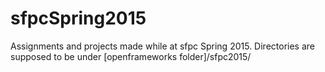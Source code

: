 # sfpcSpring2015
Assignments and projects made while at sfpc Spring 2015.
Directories are supposed to be under [openframeworks folder]/sfpc2015/
